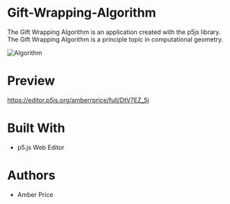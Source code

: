 # Gift-Wrapping-Algorithm
The Gift Wrapping Algorithm is an application created with the p5js library. The Gift Wrapping Algorithm is a principle topic in computational geometry.

![Algorithm](https://i.ibb.co/Cb7tF6d/Algorithm.png)

# Preview
https://editor.p5js.org/amberrprice/full/DtV7EZ_5j

# Built With
* p5.js Web Editor

# Authors
* Amber Price
